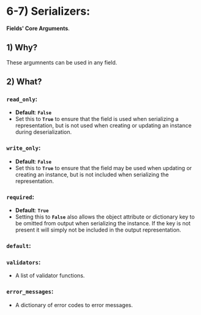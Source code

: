 # 6-7) Serializers:

**Fields' Core Arguments**.

## 1) Why?
These argumnents can be used in any field.





## 2) What?



### **`read_only`**:
- **Default**: **`False`**
- Set this to **`True`** to ensure that the field is used when
 serializing a representation, but is not used when creating or
 updating an instance during deserialization.



### **`write_only`**:
- **Default**: **`False`**
- Set this to **`True`** to ensure that the field may be used when
 updating or creating an instance, but is not included when 
 serializing the representation.



### **`required`**:
- **Default**: **`True`**
- Setting this to **`False`** also allows the object attribute 
or dictionary key to be omitted from output when serializing 
the instance. If the key is not present it will simply not be 
included in the output representation.




### **`default`**:






### **`validators`**:
- A list of validator functions.



### **`error_messages`**:
- A dictionary of error codes to error messages.







